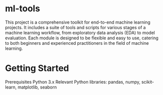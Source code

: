# ml-tools

This project is a comprehensive toolkit for end-to-end machine learning projects. It includes a suite of tools and scripts for various stages of a machine learning workflow, from exploratory data analysis (EDA) to model evaluation. Each module is designed to be flexible and easy to use, catering to both beginners and experienced practitioners in the field of machine learning.

# Getting Started
Prerequisites
Python 3.x
Relevant Python libraries: pandas, numpy, scikit-learn, matplotlib, seaborn


